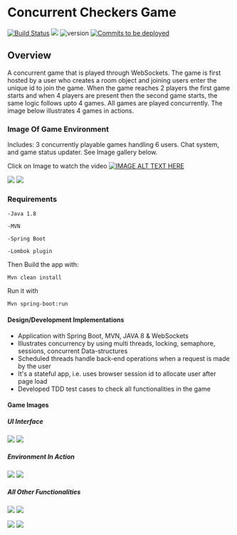 # Concurrent Checkers Game
[![Build Status](https://api.travis-ci.com/AzyCrw4282/private_project.svg?token=e3aJwvFiyAMqAUsK6B24&branch=master)](https://travis-ci.com/AzyCrw4282/private_project)
<a href="https://trello.com/b/czSy3gLz/chess"><img src="https://img.shields.io/badge/Project-Trello-brightgreen.svg" /></a>
![version](https://img.shields.io/badge/version-2.0-blue)
<a href="https://github.com/RHUL-CS-Projects/FullUnit_1920_AzkyMubarack/pulls"><img src="https://img.shields.io/github/commits-since/badges/shields/gh-pages?label=commits%20to%20be%20deployed" alt="Commits to be deployed"></a>

## Overview

A concurrent game that is played through WebSockets. The game is first hosted by
a user who creates a room object and joining users enter the unique id to join
the game. When the game reaches 2 players the first game starts and when 4 players
are present then the second game starts, the same logic follows upto 4 games. All games are played concurrently. The image below illustrates 4 games in actions.
### Image Of Game Environment
Includes: 3 concurrently playable games handling 6 users. Chat system, and game status updater.
See Image gallery below.

Click on Image to watch the video
[![IMAGE ALT TEXT HERE](/git_images/Picture1.png)](https://youtu.be/9vP_O2__9DU)

![](/git_images/first.png)        ![](/git_images/first.png)


### Requirements
```
-Java 1.8

-MVN

-Spring Boot

-Lombok plugin
```

Then Build the app with:
```shell script
Mvn clean install 
```
Run it with
```shell script
Mvn spring-boot:run
```


#### Design/Development Implementations

- Application with Spring Boot, MVN, JAVA 8 & WebSockets
- Illustrates concurrency by using multi threads, locking, semaphore, sessions, concurrent Data-structures
- Scheduled threads handle back-end operations when a request is made by the user
- It's a stateful app, i.e. uses browser session id to allocate user after page load
- Developed TDD test cases to check all functionalities in the game


#### Game Images

##### UI Interface
![](/git_images/first.png) ![](/git_images/rtyr.png)


##### Environment In Action
![](/git_images/ttt.png) ![](/git_images/hth.png)

##### All Other Functionalities
![](/git_images/bgr.png) ![](/git_images/erw.png)


![](/git_images/kjy.png) ![](/git_images/yui.png)
